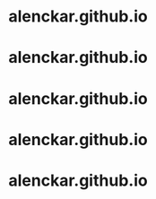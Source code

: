 # alenckar.github.io
# alenckar.github.io
# alenckar.github.io
# alenckar.github.io
# alenckar.github.io
